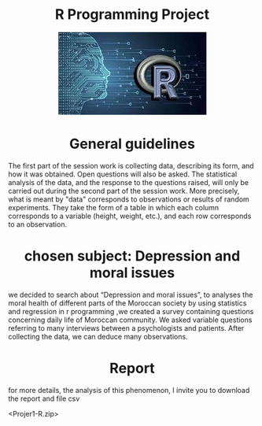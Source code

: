 <h1 Align="center">R Programming Project</h1>
 <p align="center"> <img src="r.jfif"></p> 

<h1 Align="center">General guidelines</h1>
The first part of the session work is collecting data, describing its form, and how it
was obtained. Open questions will also be asked.
The statistical analysis of the data, and the response to the questions raised, will
only be carried out during the second part of the session work. More precisely,
what is meant by "data" corresponds to observations or results of random
experiments. They take the form of a table in which each column corresponds to a
variable (height, weight, etc.), and each row corresponds to an observation.

<h1 Align="center">chosen subject: Depression and moral issues</h1>

we decided to search about “Depression and moral issues”, to analyses the moral health of different parts of the Moroccan society by using statistics and regression in r programming ,we created a survey containing questions concerning daily life
of Moroccan community. We asked variable questions referring to many interviews between a psychologists and patients. 
After collecting the data, we can deduce many observations.

<h1 Align="center">Report</h1>
for more details, the analysis of this phenomenon, I invite you to download the report and file csv 

<Projer1-R.zip>


